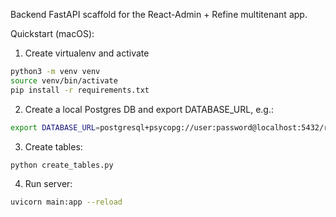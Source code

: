 Backend FastAPI scaffold for the React-Admin + Refine multitenant app.

Quickstart (macOS):

1. Create virtualenv and activate

```bash
python3 -m venv venv
source venv/bin/activate
pip install -r requirements.txt
```

2. Create a local Postgres DB and export DATABASE_URL, e.g.:

```bash
export DATABASE_URL=postgresql+psycopg://user:password@localhost:5432/reactadmin_refine
```

3. Create tables:

```bash
python create_tables.py
```

4. Run server:

```bash
uvicorn main:app --reload
```
